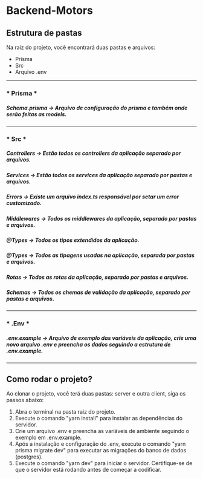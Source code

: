 # Backend-Motors

## Estrutura de pastas

Na raiz do projeto, você encontrará duas pastas e arquivos:
- Prisma
- Src
- Arquivo .env

------

### * Prisma *
##### Schema.prisma -> Arquivo de configuração do prisma e também onde serão feitas as models.

------

### * Src *
##### Controllers -> Estão todos os controllers da aplicação separado por arquivos.
##### Services -> Estão todos os services da aplicação separado por pastas e arquivos.
##### Errors -> Existe um arquivo index.ts responsável por setar um error customizado.
##### Middlewares -> Todos os middlewares da aplicação, separado por pastas e arquivos.
##### @Types -> Todos os tipos extendidos da aplicação.
##### @Types -> Todos as tipagens usadas na aplicação, separada por pastas e arquivos.
##### Rotas -> Todos as rotas da aplicação, separado por pastas e arquivos.
##### Schemas -> Todos os chemas de validação da aplicação, separado por pastas e arquivos.

------

### * .Env *
##### .env.example -> Arquivo de exemplo das variáveis da aplicação, crie uma novo arquivo .env e preencha os dados seguindo a estrutura de .env.example.

------

## Como rodar o projeto?

Ao clonar o projeto, você terá duas pastas: server e outra client, siga os passos abaixo:

1. Abra o terminal na pasta raiz do projeto.
2. Execute o comando "yarn install" para instalar as dependências do servidor.
3. Crie um arquivo .env e preencha as variáveis de ambiente seguindo o exemplo em .env.example.
4. Após a instalação e configuração do .env, execute o comando "yarn prisma migrate dev" para executar as migrações do banco de dados (postgres).
5. Execute o comando "yarn dev" para iniciar o servidor. Certifique-se de que o servidor está rodando antes de começar a codificar.
